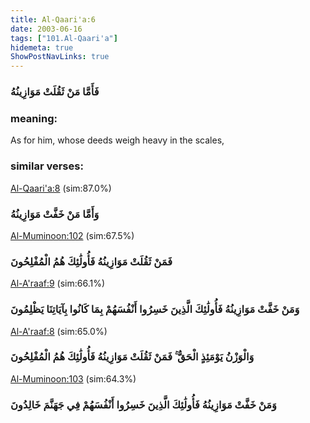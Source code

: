```yaml
---
title: Al-Qaari'a:6
date: 2003-06-16
tags: ["101.Al-Qaari'a"]
hidemeta: true 
ShowPostNavLinks: true 
---
```

### فَأَمَّا مَنْ ثَقُلَتْ مَوَازِينُهُ
### meaning: 
As for him, whose deeds weigh heavy in the scales,
### similar verses: 

[Al-Qaari'a:8](/101/8) (sim:87.0%)

### وَأَمَّا مَنْ خَفَّتْ مَوَازِينُهُ

[Al-Muminoon:102](/23/102) (sim:67.5%)

### فَمَنْ ثَقُلَتْ مَوَازِينُهُ فَأُولَٰئِكَ هُمُ الْمُفْلِحُونَ

[Al-A'raaf:9](/7/9) (sim:66.1%)

### وَمَنْ خَفَّتْ مَوَازِينُهُ فَأُولَٰئِكَ الَّذِينَ خَسِرُوا أَنْفُسَهُمْ بِمَا كَانُوا بِآيَاتِنَا يَظْلِمُونَ

[Al-A'raaf:8](/7/8) (sim:65.0%)

### وَالْوَزْنُ يَوْمَئِذٍ الْحَقُّ ۚ فَمَنْ ثَقُلَتْ مَوَازِينُهُ فَأُولَٰئِكَ هُمُ الْمُفْلِحُونَ

[Al-Muminoon:103](/23/103) (sim:64.3%)

### وَمَنْ خَفَّتْ مَوَازِينُهُ فَأُولَٰئِكَ الَّذِينَ خَسِرُوا أَنْفُسَهُمْ فِي جَهَنَّمَ خَالِدُونَ
